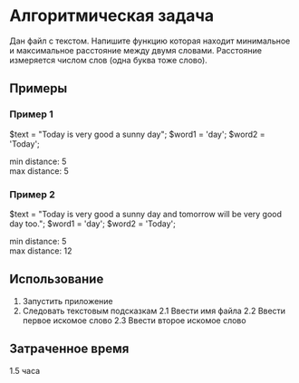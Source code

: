 # Алгоритмическая задача
Дан файл с текстом. Напишите функцию которая находит минимальное и максимальное расстояние между двумя словами. Расстояние измеряется числом слов (одна буква тоже слово).

## Примеры
### Пример 1
$text = "Today is very good a sunny day";
$word1 = 'day';
$word2 = 'Today';

min distance: 5  
max distance: 5

### Пример 2
$text = "Today is very good a sunny day and tomorrow will be very good day too.";
$word1 = 'day';
$word2 = 'Today';

min distance: 5  
max distance: 12

## Использование
1. Запустить приложение
2. Следовать текстовым подсказкам
2.1 Ввести имя файла
2.2 Ввести первое искомое слово
2.3 Ввести второе искомое слово

## Затраченное время
1.5 часа
